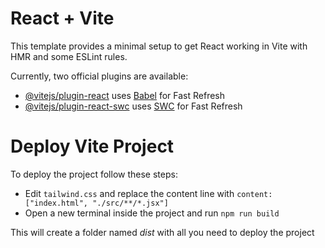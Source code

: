 # React + Vite

This template provides a minimal setup to get React working in Vite with HMR and some ESLint rules.

Currently, two official plugins are available:

- [@vitejs/plugin-react](https://github.com/vitejs/vite-plugin-react/blob/main/packages/plugin-react/README.md) uses [Babel](https://babeljs.io/) for Fast Refresh
- [@vitejs/plugin-react-swc](https://github.com/vitejs/vite-plugin-react-swc) uses [SWC](https://swc.rs/) for Fast Refresh


# Deploy Vite Project

To deploy the project follow these steps:
- Edit `tailwind.css` and replace the content line with `content: ["index.html", "./src/**/*.jsx"]`
- Open a new terminal inside the project and run `npm run build`

This will create a folder named *dist* with all you need to deploy the project